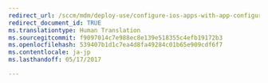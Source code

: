 ```yaml
---
redirect_url: /sccm/mdm/deploy-use/configure-ios-apps-with-app-configuration-policies
redirect_document_id: TRUE
ms.translationtype: Human Translation
ms.sourcegitcommit: f9097014c7e988ec8e139e518355c4efb19172b3
ms.openlocfilehash: 539407b1d1c7ea4d8fa49284c01b65e909cdf6f7
ms.contentlocale: ja-jp
ms.lasthandoff: 05/17/2017

---
```



